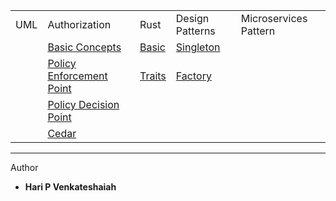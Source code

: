 
|   |   |   |   |   |
|---|---|---|---|---|
| UML  | Authorization | Rust | Design Patterns |Microservices Pattern |
|   | [Basic Concepts](./books/authz.md) | [Basic](./books/rust/basic.md) | [Singleton](./books/design/singleton.md)  | |
|   | [Policy Enforcement Point]()       | [Traits](./books/rust/trait.md)   |[Factory](./books/design/factory.md) | |
|   | [Policy Decision Point]()          |   | | |
|   | [Cedar](./books/cedar.md)          |  | | |

  
  
 
  
----
Author
* **Hari P Venkateshaiah** 
